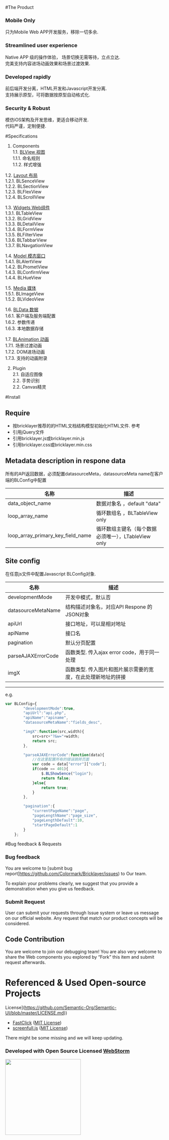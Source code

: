 #The Product

### Mobile Only

只为Mobile Web APP开发服务，移除一切多余.


### Streamlined user experience

Native APP 级的操作体验， 场景切换无需等待，立点立达.  
完美支持内容进场动画效果和场景过渡效果.


### Developed rapidly

前后端开发分离，HTML开发和Javascript开发分离.  
支持展示原型，可将数据按原型自动格式化.  


### Security & Robust 

模仿iOS架构及开发思维，更适合移动开发.  
代码严谨，定制便捷.  



#Specifications  

1. Components  
1.1. [BLView 视图](https://github.com/Colormark/Bricklayer/wiki/BLView)  
1.1.1. 命名规则  
1.1.2. 样式增强  

1.2. [Layout 布局](https://github.com/Colormark/Bricklayer/wiki/BLLayout)  
1.2.1. BLSenceView  
1.2.2. BLSectionView  
1.2.3. BLFlexView  
1.2.4. BLScrollView  

1.3. [Widgets Web组件](https://github.com/Colormark/Bricklayer/wiki/BLGadget)  
1.3.1. BLTableView  
1.3.2. BLGridView  
1.3.3. BLDetailView  
1.3.4. BLFormView  
1.3.5. BLFilterView  
1.3.6. BLTabbarView  
1.3.7. BLNavgationView  

1.4. [Model 模态窗口](https://github.com/Colormark/Bricklayer/wiki/BLModel)  
1.4.1. BLAlertView  
1.4.2. BLPrometView  
1.4.3. BLConfirmView  
1.4.4. BLHueView  

1.5. [Media 媒体](https://github.com/Colormark/Bricklayer/wiki/BLMedia)  
1.5.1. BLImageView  
1.5.2. BLVideoView  

1.6. [BLData 数据](https://github.com/Colormark/Bricklayer/wiki/BLData)  
1.6.1. 客户端及服务端配置  
1.6.2. 参数传递  
1.6.3. 本地数据存储  

1.7. [BLAnimation 动画](https://github.com/Colormark/Bricklayer/wiki/BLAnimation)  
1.7.1. 场景过渡动画  
1.7.2. DOM进场动画  
1.7.3. 支持的动画附录  

2. Plugin  
2.1. 自适应图像  
2.2. 手势识别  
2.2. Canvas精灵  
	 
#Install

## Require

* 按bricklayer推荐的的HTML文档结构模型初始化HTML文件. 参考
* 引用jQuery文件
* 引用bricklayer.js或bricklayer.min.js
* 引用bricklayer.css或bricklayer.min.css

## Metadata description in respone data 

所有的API返回数据，必须配置datasourceMeta，datasourceMeta name在客户端的BLConfig中配置

名称  | 描述
------------- | -------------
data_object_name                     | 数据对象名 ，default "data"
loop_array_name                      | 循环数组名  ，BLTableView only
loop_array_primary_key_field_name    | 循环数组主键名（每个数据必须唯一），LTableView only
  

## Site config  

在任意js文件中配置Javascript BLConfig对象.

名称  | 描述
------------- | -------------
developmentMode       | 开发中模式，默认否
datasourceMetaName    | 结构描述对象名，对应API Respone 的JSON对象
apiUrl                | 接口地址，可以是相对地址
apiName               | 接口名
pagination            | 默认分页配置
parseAJAXErrorCode    | 函数类型. 传入ajax error code，用于同一处理
imgX                  | 函数类型. 传入图片和图片展示需要的宽度，在此处理新地址的拼接

-----------------------------
e.g.
```javascript
var BLConfig={
		"developmentMode":true,
		"apiUrl":"api.php",
		"apiName":"apiname",
		"datasourceMetaName":"fields_desc",

		"imgX":function(src,width){
			src=src+"?&w="+width;
			return src;
		},

		"parseAJAXErrorCode":function(data){
			//在这里配置所有的错误跳转页面
			var code = data["error"]["code"];
			if(code == 401){
				$.BLShowSence("login");
				return false;
			}else{
				return true;
			}
		},

		"pagination":{
			"currentPageName":"page",
			"pageLengthName":"page_size",
			"pageLengthDefault":10,
			"startPageDefault":1
		}
	};

```

#Bug feedback & Requests

### Bug feedback

You are welcome to [submit bug report]https://github.com/Colormark/Bricklayer/issues) to Our team.

To explain your problems clearly, we suggest that you provide a demonstration when you give us feedback.

### Submit Request

User can submit your requests through Issue system or leave us message on our official website. Any request that match our product concepts will be considered.


## Code Contribution

You are welcome to join our debugging team! You are also very welcome to share the Web components you explored by “Fork” this item and submit request afterwards.

# Referenced & Used Open-source Projects
License](https://github.com/Semantic-Org/Semantic-UI/blob/master/LICENSE.md))
* [FastClick](https://github.com/ftlabs/fastclick) ([MIT
License](https://github.com/ftlabs/fastclick/blob/master/LICENSE))
* [screenfull.js](https://github.com/sindresorhus/screenfull.js) ([MIT
License](https://github.com/sindresorhus/screenfull.js/blob/gh-pages/license))

There might be some missing and we will keep updating.

### Developed with Open Source Licensed [WebStorm](http://www.jetbrains.com/webstorm/)

<a href="http://www.jetbrains.com/webstorm/" target="_blank">
<img src="http://ww1.sinaimg.cn/large/005yyi5Jjw1elpp6svs2eg30k004i3ye.gif" width="240" />
</a>

